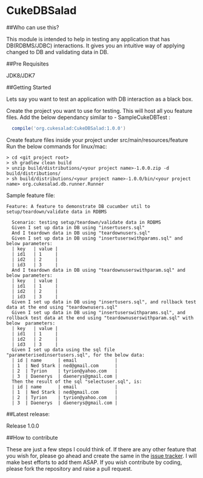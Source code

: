 # CukeDBSalad
##Who can use this?

This module is intended to help in testing any application that has DB(RDBMS/JDBC) interactions. It gives you an intuitive way of applying changed to DB and validating data in DB. 

##Pre Requisites

JDK8/JDK7

##Getting Started

Lets say you want to test an application with DB interaction as a black box.

Create the project you want to use for testing. This will host all you feature files.
Add the below dependancy similar to - SampleCukeDBTest :
```gradle
  compile('org.cukesalad:CukeDBSalad:1.0.0')
```
Create feature files inside your project under src/main/resources/feature
Run the below commands for linux/mac:
```shell
> cd <git project root>
> sh gradlew clean build
> unzip build/distributions/<your project name>-1.0.0.zip -d build/distributions/
> sh build/distributions/<your project name>-1.0.0/bin/<your project name> org.cukesalad.db.runner.Runner
```
Sample feature file:
```gherkin
Feature: A feature to demonstrate DB cucumber util to setup/teardown/validate data in RDBMS

  Scenario: testing setup/teardown/validate data in RDBMS
  Given I set up data in DB using "insertusers.sql"
  And I teardown data in DB using "teardownusers.sql"
  Given I set up data in DB using "insertuserswithparams.sql" and below parameters:
  | key   | value |
  | id1   | 1     |
  | id2   | 2     |
  | id3   | 3     |
  And I teardown data in DB using "teardownuserswithparam.sql" and below parameters:
  | key   | value |
  | id1   | 1     |
  | id2   | 2     |
  | id3   | 3     |
  Given I set up data in DB using "insertusers.sql", and rollback test data at the end using "teardownusers.sql"
  Given I set up data in DB using "insertuserswithparams.sql", and rollback test data at the end using "teardownuserswithparam.sql" with below  parameters:
  | key   | value |
  | id1   | 1     |
  | id2   | 2     |
  | id3   | 3     |
  Given I set up data using the sql file "parameterisedinsertusers.sql", for the below data:
  | id | name      | email              |
  | 1  | Ned Stark | ned@gmail.com      |
  | 2  | Tyrion    | tyrion@yahoo.com   |
  | 3  | Daenerys  | daenerys@gmail.com |
  Then the result of the sql "selectuser.sql", is:
  | id | name      | email              |
  | 1  | Ned Stark | ned@gmail.com      |
  | 2  | Tyrion    | tyrion@yahoo.com   |
  | 3  | Daenerys  | daenerys@gmail.com |

```

##Latest release:

Release 1.0.0

##How to contribute

These are just a few steps I could think of. If there are any other feature that you wish for, please go ahead and create the same in the [issue tracker](https://github.com/cukesalad/CukeDBSalad/issues). I will make best efforts to add them ASAP. If you wish contribute by coding, please fork the repository and raise a pull request.
